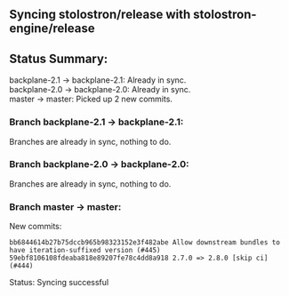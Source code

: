 ## Syncing stolostron/release with stolostron-engine/release

## Status Summary:

backplane-2.1 -> backplane-2.1: Already in sync.  
backplane-2.0 -> backplane-2.0: Already in sync.  
master -> master: Picked up 2 new commits.  

### Branch backplane-2.1 -> backplane-2.1:

Branches are already in sync, nothing to do.

### Branch backplane-2.0 -> backplane-2.0:

Branches are already in sync, nothing to do.

### Branch master -> master:

New commits:

```
bb6844614b27b75dccb965b98323152e3f482abe Allow downstream bundles to have iteration-suffixed version (#445)
59ebf8106108fdeaba818e89207fe78c4dd8a918 2.7.0 => 2.8.0 [skip ci] (#444)
```

Status: Syncing successful
